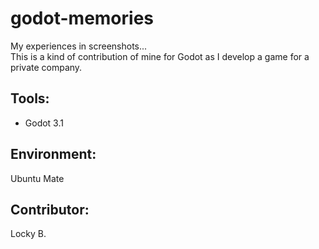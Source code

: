 # godot-memories

My experiences in screenshots...  
This is a kind of contribution of mine for Godot as I develop a game for a private company.  



## Tools: 

- Godot 3.1


## Environment:

Ubuntu Mate

## Contributor:

Locky B.
